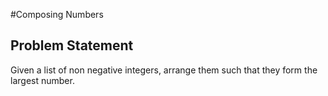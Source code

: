 #Composing Numbers

Problem Statement
-----------------
Given a list of non negative integers, arrange them such that they form the largest number.
